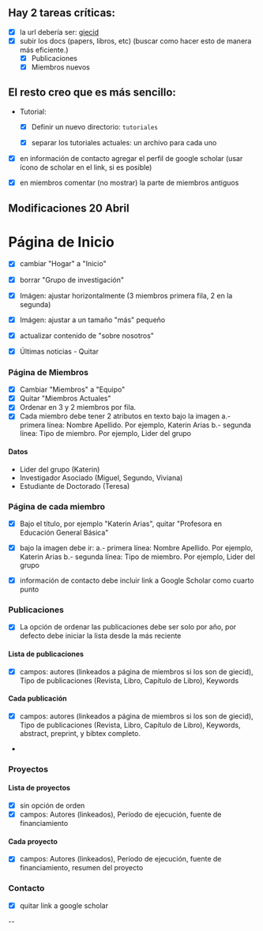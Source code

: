 ## Hay 2 tareas críticas:

- [x] la url debería ser: [giecid](giecid.github.io)
- [x] subir los docs (papers, libros, etc) (buscar como hacer esto de manera más eficiente.)
  - [x] Publicaciones
  - [x] Miembros nuevos

## El resto creo que es más sencillo:

- Tutorial:
  - [x] Definir un nuevo directorio: ``tutoriales``
  - [x] separar los tutoriales actuales: un archivo para cada uno
 

- [x] en información de contacto agregar el perfil de google scholar (usar ícono de scholar en el link, si es posible)

- [x] en miembros comentar (no mostrar) la parte de miembros antiguos


## Modificaciones 20 Abril

# Página de Inicio

- [x] cambiar "Hogar" a "Inicio"
- [x] borrar "Grupo de investigación"
- [x] Imágen: ajustar horizontalmente (3 miembros primera fila, 2 en la segunda)
- [x] Imágen: ajustar a un tamaño "más" pequeño
- [x] actualizar contenido de "sobre nosotros"
- [x] Últimas noticias - Quitar


### Página de Miembros

- [x] Cambiar "Miembros" a "Equipo"
- [x] Quitar "Miembros Actuales"
- [x] Ordenar en 3 y 2 miembros por fila. 
- [x] Cada miembro debe tener 2 atributos en texto bajo la imagen
  a.- primera línea: Nombre Apellido. Por ejemplo, Katerin Arias
  b.- segunda línea: Tipo de miembro. Por ejemplo, Lider del grupo

#### Datos
- Lider del grupo (Katerin)
- Investigador Asociado (Miguel, Segundo, Viviana)
- Estudiante de Doctorado (Teresa)

### Página de cada miembro
- [x] Bajo el título, por ejemplo "Katerin Arias", quitar "Profesora en Educación General Básica"
- [x] bajo la imagen debe ir:
  a.- primera línea: Nombre Apellido. Por ejemplo, Katerin Arias
  b.- segunda línea: Tipo de miembro. Por ejemplo, Lider del grupo
- [x] información de contacto debe incluir link a Google Scholar como cuarto punto


### Publicaciones
- [x] La opción de ordenar las publicaciones debe ser solo por año, por defecto debe iniciar la lista desde la más reciente

#### Lista de publicaciones
- [x] campos: autores (linkeados a página de miembros si los son de giecid), Tipo de publicaciones (Revista, Libro, Capítulo de Libro), Keywords

#### Cada publicación

- [x] campos: autores (linkeados a página de miembros si los son de giecid), Tipo de publicaciones (Revista, Libro, Capítulo de Libro), Keywords, abstract, preprint, y bibtex completo.
- 

### Proyectos

#### Lista de proyectos
- [x] sin opción de orden
- [x] campos: Autores (linkeados), Período de ejecución, fuente de financiamiento

#### Cada proyecto
- [x] campos: Autores (linkeados), Período de ejecución, fuente de financiamiento, resumen del proyecto

### Contacto
- [x] quitar link a google scholar


-- 